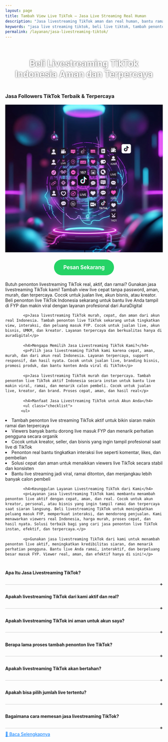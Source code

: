 ```yaml
---
layout: page
title: Tambah View Live TikTok – Jasa Live Streaming Real Human
description: "Jasa livestreaming TikTok aman dan real human, bantu ramaiin live Anda dengan viewers aktif Indonesia. Naikkan interaksi, tambah penonton live TikTok, dan tingkatkan peluang FYP tanpa bot. Cocok untuk jualan, branding, dan promosi akun TikTok secara natural."
keywords: "jasa live streaming tiktok, beli live tiktok, tambah penonton live tiktok, live tiktok murah, jual viewers live tiktok, live tiktok aktif, penonton live tiktok real, jasa live tiktok Indonesia, live tiktok terpercaya, penonton live tiktok permanen, viewers live tiktok cepat, order live tiktok, jasa tambah penonton live tiktok, jasa jual live tiktok, beli viewers live tiktok Indonesia, live tiktok aman, jasa live tiktok murah, jasa viewers real tiktok, beli penonton asli live, viewers live tiktok tanpa password, jasa tiktok live, jasa tiktok live murah, penonton akun live tiktok, jasa live viral tiktok, live organik tiktok, beli viewers live terpercaya, live tiktok langsung masuk, jasa live instan tiktok, jasa menaikkan viewers tiktok, penonton live untuk bisnis tiktok, viewers tiktok creator live, jasa social media live tiktok, layanan live streaming tiktok, beli live tiktok aktif Indonesia, jasa social proof tiktok live"
permalink: /layanan/jasa-livestreaming-tiktok/
---
```


<script type="application/ld+json">
{
  "@context": "https://schema.org",
  "@graph": [
    {
      "@type": "WebSite",
      "@id": "https://auradigital.id/#website",
      "url": "https://auradigital.id/",
      "name": "auradigital.id"
    },
    {
      "@type": "WebPage",
      "@id": "https://auradigital.id/layanan/jasa-livestreaming-tiktok/#webpage",
      "url": "https://auradigital.id/layanan/jasa-livestreaming-tiktok/",
      "name": "Jasa Livestreaming TikTok Aktif Indonesia Murah - Aman & Cepat",
      "isPartOf": {
        "@id": "https://auradigital.id/#website"
      },
      "breadcrumb": {
        "@id": "https://auradigital.id/layanan/jasa-livestreaming-tiktok/#breadcrumb"
      },
      "description": "Beli livestreaming TikTok murah dan terpercaya untuk tambah penonton live real Indonesia. Naikkan interaksi, tingkatkan FYP, dan buat live Anda lebih ramai, aman, dan cepat viral tanpa perlu login akun"
    },
    {
      "@type": "Service",
      "name": "Jasa Livestreaming TikTok",
      "serviceType": "Social Media Engagement",
      "provider": {
        "@type": "WebSite",
        "name": "auradigital.id",
        "url": "https://auradigital.id/"
      },
      "areaServed": {
        "@type": "Country",
        "name": "Indonesia"
      },
      "description": "Jasa livestreaming TikTok murah, cepat, dan aman! Tambah penonton live real Indonesia, bantu live masuk FYP, naikkan interaksi, dan tingkatkan kepercayaan audience. Cocok untuk jualan, branding, atau push akun biar makin ramai dan viral"
    },
    {
      "@type": "Product",
      "name": "Followers TikTok Aktif",
      "image": "https://raw.githubusercontent.com/AzkaAtta/azkaatta.github.io/main/image/jasa-livestreaming-tiktok.webp",
      "description": "Beli livestreaming TikTok real penonton Indonesia aktif! Cocok untuk jualan live, push akun, dan naikin interaksi. Penonton ramai, live jadi FYP, terpercaya, tanpa bot. Solusi murah dan aman buat tampil profesional dan viral di TikTok.",
      "brand": {
        "@type": "Brand",
        "name": "auradigital.id"
      },
      "offers": {
        "@type": "Offer",
        "priceCurrency": "IDR",
        "price": "20000",
        "availability": "https://schema.org/InStock",
        "url": "https://auradigital.id/layanan/jasa-livestreaming-tiktok/"
      }
    },
    {
      "@type": "BreadcrumbList",
      "@id": "https://auradigital.id/layanan/jasa-livestreaming-tiktok/#breadcrumb",
      "itemListElement": [
        {
          "@type": "ListItem",
          "position": 1,
          "name": "Home",
          "item": "https://auradigital.id/"
        },
        {
          "@type": "ListItem",
          "position": 2,
          "name": "Layanan",
          "item": "https://auradigital.id/layanan/"
        },
        {
          "@type": "ListItem",
          "position": 3,
          "name": "Jasa Livestreaming TikTok",
          "item": "https://auradigital.id/layanan/jasa-livestreaming-tiktok/"
        }
      ]
    },
    {
      "@type": "FAQPage",
      "mainEntity": [
        {
          "@type": "Question",
          "name": "Apakah Livestreaming TikTok dari layanan ini real?",
          "acceptedAnswer": {
            "@type": "Answer",
            "text": "Ya, layanan kami menyediakan Livestreaming TikTok aktif dari pengguna Indonesia yang real dan aman."
          }
        },
        {
          "@type": "Question",
          "name": "Berapa lama proses penambahan livestreaming?",
          "acceptedAnswer": {
            "@type": "Answer",
            "text": "Proses penambahan livestreaming biasanya berlangsung dalam 1-10 menit setelah pembayaran berhasil."
          }
        }
      ]
    }
  ]
}
</script>

<h1 style="text-align: center; color: #fff; text-shadow: 0 0 4px rgba(0,0,0,0.7); padding: 20px 15px;">
    Beli Livestreaming TikTok Indonesia Aman dan Terpercaya
</h1>

<div class="jasa-followers-tiktok-container">
    <div class="service-card" id="jasa-livestreaming-tiktok-card" onclick="toggleService(this)">
        <h3>Jasa Followers TikTok Terbaik & Terpercaya</h3>
        <img src="https://raw.githubusercontent.com/AzkaAtta/azkaatta.github.io/main/image/jasa-livestreaming-tiktok.webp" alt="jasa-livestreaming-tiktok" style="max-width:100%; height:auto;" loading="lazy">
        <a href="https://wa.me/62895402343693?text=Halo,%20saya%20tertarik%20dengan%20Jasa%20livestreaming%20TikTok.%20Bisa%20info%20lebih%20lanjut?" target="_blank" class="whatsapp-button" style="display: block; width: fit-content; margin: 20px auto; padding: 15px 30px; background-color: #25D366; color: white; text-align: center; text-decoration: none; border-radius: 50px; font-size: 1.2em; font-weight: bold; transition: background-color 0.3s ease;">
            Pesan Sekarang
        </a>
        <div class="service-description">
            <p>Butuh penonton livestreaming TikTok real, aktif, dan ramai? Gunakan jasa livestreaming TikTok kami! Tambah view live cepat tanpa password, aman, murah, dan terpercaya. Cocok untuk jualan live, akun bisnis, atau kreator. Beli penonton live TikTok Indonesia sekarang untuk bantu live Anda tampil di FYP dan makin viral dengan layanan profesional dari AuraDigital</p>

            <p>Jasa livestreaming TikTok murah, cepat, dan aman dari akun real Indonesia. Tambah penonton live TikTok sekarang untuk tingkatkan view, interaksi, dan peluang masuk FYP. Cocok untuk jualan live, akun bisnis, UMKM, dan kreator. Layanan terpercaya dan berkualitas hanya di auradigital</p>

            <h4>Mengapa Memilih Jasa Livestreaming TikTok Kami?</h4>
            <p>Pilih jasa livestreaming TikTok kami karena cepat, aman, murah, dan dari akun real Indonesia. Layanan terpercaya, support responsif, dan hasil nyata. Cocok untuk jualan live, branding bisnis, promosi produk, dan bantu konten Anda viral di TikTok</p>

            <p>Jasa livestreaming TikTok murah dan terpercaya. Tambah penonton live TikTok aktif Indonesia secara instan untuk bantu live makin viral, ramai, dan menarik calon pembeli. Cocok untuk jualan live, kreator, dan brand. Proses cepat, aman, dan hasil real</p>

            <h4>Manfaat Jasa Livestreaming TikTok untuk Akun Anda</h4>
            <ul class="checklist">
           <ul>
  <li>Tambah penonton live streaming TikTok aktif untuk bikin siaran makin ramai dan terpercaya</li>
  <li>Viewers banyak bantu dorong live masuk FYP dan menarik perhatian pengguna secara organik</li>
  <li>Cocok untuk kreator, seller, dan bisnis yang ingin tampil profesional saat live di TikTok</li>
  <li>Penonton real bantu tingkatkan interaksi live seperti komentar, likes, dan pembelian</li>
  <li>Solusi cepat dan aman untuk menaikkan viewers live TikTok secara stabil dan konsisten</li>
  <li>Bantu live streaming jadi viral, ramai ditonton, dan menjangkau lebih banyak calon pembeli</li>
</ul>

            <h4>Keunggulan Layanan Livestreaming TikTok dari Kami</h4>
            <p>Layanan jasa livestreaming TikTok kami membantu menambah penonton live aktif dengan cepat, aman, dan real. Cocok untuk akun kreator, personal, atau bisnis yang ingin tampil ramai dan terpercaya saat siaran langsung. Beli livestreaming TikTok untuk meningkatkan peluang masuk FYP, memperkuat interaksi, dan mendorong penjualan. Kami menawarkan viewers real Indonesia, harga murah, proses cepat, dan hasil nyata. Solusi terbaik bagi yang cari jasa penonton live TikTok instan, efektif, dan terpercaya.</p>

            <p>Gunakan jasa livestreaming TikTok dari kami untuk menambah penonton live aktif, meningkatkan kredibilitas siaran, dan menarik perhatian pengguna. Bantu live Anda ramai, interaktif, dan berpeluang besar masuk FYP. Viewer real, aman, dan efektif hanya di sini!</p>

<style>
  .accordion-item {
    border-bottom: 1px solid #ccc;
    padding: 10px 0;
  }
  .accordion-title {
    cursor: pointer;
    font-weight: bold;
    position: relative;
  }
  .accordion-title::after {
    content: '+';
    position: absolute;
    right: 0;
  }
  .accordion-title.active::after {
    content: '-';
  }
  .accordion-content {
    display: none;
    padding: 10px 0;
  }
  .accordion-content.show {
    display: block;
  }
</style>

<div class="accordion">

  <div class="accordion-item">
  <div class="accordion-title"><h4>Apa Itu Jasa Livestreaming TikTok?</h4></div>
  <div class="accordion-content">
    Jasa livestreaming TikTok adalah layanan untuk menambah penonton live TikTok aktif secara instan dan aman. Cocok untuk menaikkan interaksi, menarik lebih banyak view, bantu live ramai, dan meningkatkan peluang tampil di FYP. Viewer real, cepat, dan terpercaya
  </div>
</div>

<div class="accordion-item">
  <div class="accordion-title"><h4>Apakah livestreaming TikTok dari kami aktif dan real?</h4></div>
  <div class="accordion-content">
    Ya, livestreaming TikTok yang kami berikan berasal dari akun aktif dan real, bukan bot. Kami mengutamakan kualitas demi keamanan akun Anda.
  </div>
</div>

<div class="accordion-item">
  <div class="accordion-title"><h4>Apakah livestreaming TikTok ini aman untuk akun saya?</h4></div>
  <div class="accordion-content">
    Layanan kami 100% aman dan tidak melanggar ketentuan TikTok. Kami sudah membantu ribuan akun tanpa masalah banned atau penurunan penonton.
  </div>
</div>

<div class="accordion-item">
  <div class="accordion-title"><h4>Berapa lama proses tambah penonton live TikTok?</h4></div>
  <div class="accordion-content">
    Proses penambahan penonton livestreaming TikTok berlangsung cepat dan langsung aktif hanya dalam hitungan menit setelah pemesanan. Viewer live TikTok real dan aktif membantu live Anda terlihat ramai, kredibel, dan berpotensi masuk FYP lebih besar.
  </div>
</div>

<div class="accordion-item">
  <div class="accordion-title"><h4>Apakah livestreaming TikTok akan bertahan?</h4></div>
  <div class="accordion-content">
    Penonton livestreaming TikTok tidak bersifat permanen karena layanan ini hanya aktif selama sesi live berlangsung, biasanya 1–2 jam. Cocok untuk membuat live Anda terlihat ramai, meningkatkan interaksi, dan menarik algoritma agar lebih mudah masuk FYP.
  </div>
</div>

<div class="accordion-item">
  <div class="accordion-title"><h4>Apakah bisa pilih jumlah live tertentu?</h4></div>
  <div class="accordion-content">
    Tentu saja. Anda bebas memilih jumlah penonton live TikTok sesuai kebutuhan, mulai dari 10-100 hingga puluhan ribu penonton.
  </div>
</div>

<div class="accordion-item">
  <div class="accordion-title"><h4>Bagaimana cara memesan jasa livestreaming TikTok?</h4></div>
  <div class="accordion-content">
    Anda cukup mengirimkan link live TikTok Anda saat melakukan pemesanan. Tidak perlu password atau akses login.
  </div>
</div>
</div>

<script>
  const titles = document.querySelectorAll(".accordion-title");
  titles.forEach(title => {
    title.addEventListener("click", () => {
      const content = title.nextElementSibling;
      title.classList.toggle("active");
      content.classList.toggle("show");
    });
  });
</script>


<style>
  .hidden-content { display: none; margin-top: 10px; }
  .toggle-btn { cursor: pointer; color: #007bff; text-decoration: underline; margin-top: 10px; display: inline-block; }
</style>

<div class="toggle-btn" onclick="toggleHidden()">📌 Baca Selengkapnya</div>
 <div id="hiddenContent" class="hidden-content">
  <li>Jasa livestreaming TikTok murah dan cepat, bantu live Anda langsung ramai dengan penonton aktif.</li>
  <li>Beli penonton live TikTok real dan stabil, cocok untuk kreator, bisnis, dan TikTok Shop.</li>
  <li>Jasa nonton live TikTok terpercaya, viewer masuk cepat tanpa akun palsu.</li>
  <li>Tambah viewers live TikTok instan agar siaran terlihat profesional dan menarik perhatian.</li>
  <li>Layanan nonton live TikTok real bantu tingkatkan interaksi, komentar, dan penjualan.</li>
  <li>Penonton live TikTok aktif bantu konten live masuk FYP dan lebih banyak dijangkau audiens.</li>
  <li>Cari jasa live TikTok ramai dan aman? Kami hadir dengan layanan terbaik dan cepat masuk.</li>
  <li>Viewers TikTok streaming real, cocok untuk branding, promosi, dan tampil lebih populer.</li>
  <li>Jasa live TikTok aktif bantu tingkatkan engagement saat siaran langsung berlangsung.</li>
  <li>Streaming TikTok sepi? Gunakan layanan kami untuk bantu meramaikan penonton live Anda.</li>
  <li>Penonton live TikTok Indonesia, real dan aktif, aman untuk semua jenis konten dan akun.</li>
  <li>Beli viewers live TikTok langsung masuk saat siaran dimulai, tanpa delay dan aman.</li>
  <li>Layanan jasa penonton live TikTok termurah, cepat, dan bergaransi masuk.</li>
  <li>Penonton aktif bantu siaran live TikTok Anda terlihat ramai dan profesional.</li>
  <li>Tambah live viewers TikTok tanpa ribet, cukup kirim link live dan kami proses langsung.</li>
  <li>Solusi cepat untuk nonton live TikTok ramai dengan viewer asli dan interaktif.</li>
  <li>Jasa nonton live TikTok cocok untuk campaign, launching produk, dan event promosi.</li>
  <li>Penonton live stabil bantu tarik audiens organik yang lebih banyak saat siaran berlangsung.</li>
  <li>Beli penonton TikTok live aman tanpa password dan langsung bekerja saat live mulai.</li>
  <li>Viewers real bantu akun Anda terlihat aktif dan memikat penonton baru secara natural.</li>
  <li>Streaming live TikTok dengan viewer banyak bikin reputasi akun makin kuat dan terpercaya.</li>
  <li>Penonton TikTok live aktif dari akun Indonesia bantu tingkatkan kredibilitas siaran langsung Anda.</li>
  <li>Viewers live TikTok murah, cepat, dan hasil langsung terlihat dalam hitungan menit.</li>
  <li>Layanan penonton live TikTok cocok untuk semua niche: hiburan, edukasi, jualan, hingga game.</li>
  <li>Jasa penonton TikTok live cocok untuk kreator pemula atau profesional yang ingin tampil maksimal.</li>
  <li>Nonton live TikTok ramai bantu konten makin viral dan menarik lebih banyak interaksi.</li>
  <li>Jual jasa penonton live TikTok real, aman, dan sudah dipercaya banyak kreator.</li>
  <li>Promo viewers live TikTok aktif dan berkualitas, bisa bantu siaran Anda makin dilihat luas.</li>
  <li>Viewers TikTok live support siaran Anda agar tampil lebih meyakinkan dan menarik brand.</li>
  <li>Layanan livestreaming TikTok dengan penonton aktif, aman, cepat masuk, dan stabil.</li>
</div>

<script>
  function toggleHidden() {
    var content = document.getElementById("hiddenContent");
    var button = document.querySelector(".toggle-btn");
    if (content.style.display === "none") {
      content.style.display = "block";
      button.textContent = "📌 Tutup Selengkapnya";
    } else {
      content.style.display = "none";
      button.textContent = "📌 Baca Selengkapnya";
    }
  }
</script>
